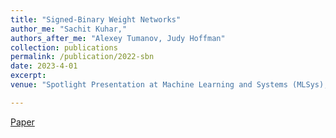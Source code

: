 ```yaml
---
title: "Signed-Binary Weight Networks"
author_me: "Sachit Kuhar,"
authors_after_me: "Alexey Tumanov, Judy Hoffman"
collection: publications
permalink: /publication/2022-sbn
date: 2023-4-01
excerpt: 
venue: "Spotlight Presentation at Machine Learning and Systems (MLSys), On-Device Intelligence"

---
```

<!-- This paper is about the number 2. The number 3 is left for future work. -->

[Paper](https://arxiv.org/pdf/2211.13838.pdf)

<!-- Recommended citation: Your Name, You. (2010). "Paper Title Number 2." <i>Journal 1</i>. 1(2). -->
